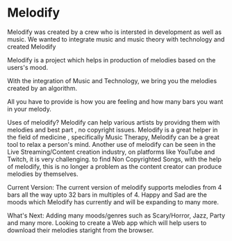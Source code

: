 # Melodify

Melodify was created by a crew who is intersted in development as well as music. We wanted to integrate music and music theory with technology and created Melodify

Melodify is a project which helps in production of melodies based on the users's mood.

With the integration of Music and Technology, we bring you the melodies created by an algorithm.

All you have to provide is how you are feeling and how many bars you want in your melody.

Uses of melodify? Melodify can help various artists by providng them with melodies and best part , no copyright issues.
                  Melodify is a great helper in the field of medicine , specifically Music Therapy, Melodify can be a great tool to relax a person's mind.
                  Another use of melodify can be seen in the Live Streaming/Content creation industry, on platforms like YouTube and Twitch, it is very challenging.
                  to find Non Copyrighted Songs, with the help of melodify, this is no longer a problem as the content creator can produce melodies by themselves.
                  
Current Version: The current version of melodify supports melodies from 4 bars all the way upto 32 bars in multiples of 4.
                 Happy and Sad are the moods which Melodify has currently and will be expanding to many more.
                 
  What's Next:  Adding many moods/genres such as Scary/Horror, Jazz, Party and many more.
                Looking to create a Web app which will help users to download their melodies staright from the browser.
